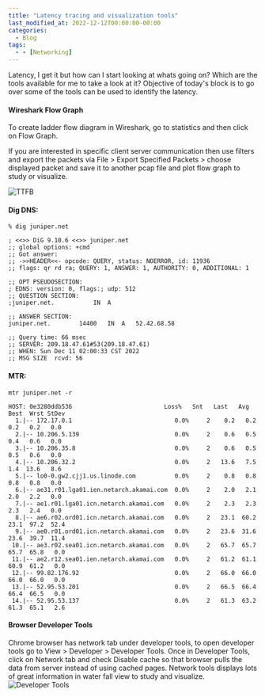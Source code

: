 ```yaml
---
title: "Latency tracing and visualization tools"
last_modified_at: 2022-12-12T00:00:00-00:00
categories:
  - Blog
tags:
  - - [Networking]
---
```


Latency, I get it but how can I start looking at whats going on? Which are the tools available for me to take a look at it? Objective of today's block is to go over some of the tools can be used to identify the latency. 

#### Wireshark Flow Graph


To create ladder flow diagram in Wireshark, go to statistics and then click on Flow Graph. 

If you are interested in specific client server communication then use filters and export the packets via File > Export Specified Packets > choose displayed packet and save it to another pcap file and plot flow graph to study or visualize. 

![TTFB](/assets/images/TTFB.jpg)

#### Dig DNS:

```
% dig juniper.net

; <<>> DiG 9.10.6 <<>> juniper.net
;; global options: +cmd
;; Got answer:
;; ->>HEADER<<- opcode: QUERY, status: NOERROR, id: 11936
;; flags: qr rd ra; QUERY: 1, ANSWER: 1, AUTHORITY: 0, ADDITIONAL: 1

;; OPT PSEUDOSECTION:
; EDNS: version: 0, flags:; udp: 512
;; QUESTION SECTION:
;juniper.net.			IN	A

;; ANSWER SECTION:
juniper.net.		14400	IN	A	52.42.68.58

;; Query time: 66 msec
;; SERVER: 209.18.47.61#53(209.18.47.61)
;; WHEN: Sun Dec 11 02:00:33 CST 2022
;; MSG SIZE  rcvd: 56
```

#### MTR:
`mtr juniper.net -r`
```
HOST: 0e3280ddb536                          Loss%   Snt   Last   Avg  Best  Wrst StDev
  1.|-- 172.17.0.1                             0.0%     2    0.2   0.2   0.2   0.2   0.0
  2.|-- 10.206.5.139                           0.0%     2    0.6   0.5   0.4   0.6   0.0
  3.|-- 10.206.35.8                            0.0%     2    0.6   0.5   0.5   0.6   0.0
  4.|-- 10.206.32.2                            0.0%     2   13.6   7.5   1.4  13.6   8.6
  5.|-- lo0-0.gw2.cjj1.us.linode.com           0.0%     2    0.8   0.8   0.8   0.8   0.0
  6.|-- ae31.r01.lga01.ien.netarch.akamai.com  0.0%     2    2.0   2.1   2.0   2.2   0.0
  7.|-- ae1.r01.lga01.icn.netarch.akamai.com   0.0%     2    2.3   2.3   2.3   2.4   0.0
  8.|-- ae6.r02.ord01.icn.netarch.akamai.com   0.0%     2   23.1  60.2  23.1  97.2  52.4
  9.|-- ae0.r01.ord01.icn.netarch.akamai.com   0.0%     2   23.6  31.6  23.6  39.7  11.4
 10.|-- ae3.r02.sea01.icn.netarch.akamai.com   0.0%     2   65.7  65.7  65.7  65.8   0.0
 11.|-- ae2.r12.sea01.ien.netarch.akamai.com   0.0%     2   61.2  61.1  60.9  61.2   0.0
 12.|-- 99.82.176.92                           0.0%     2   66.0  66.0  66.0  66.0   0.0
 13.|-- 52.95.53.201                           0.0%     2   66.5  66.4  66.4  66.5   0.0
 14.|-- 52.95.53.137                           0.0%     2   61.3  63.2  61.3  65.1   2.6
```

#### Browser Developer Tools
Chrome browser has network tab under developer tools, to open developer tools go to View > Developer > Developer Tools. 
Once in Developer Tools, click on Network tab and check Disable cache so that browser pulls the data from server instead of using cached pages.
Network tools displays lots of great information in water fall view to study and visualize. 
![Developer Tools](/assets/images/Developer-Tools.jpg)